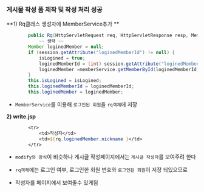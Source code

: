 ### 게시물 작성 폼 제작 및 작성 처리 성공

**1\) Rq클래스 생성자에 MemberService추가 ** 

```java
		public Rq(HttpServletRequest req, HttpServletResponse resp, MemberService memberService) {
			~~ 생략 ~~
		Member loginedMember = null;
		if (session.getAttribute("loginedMemberId") != null) {
			isLogined = true;
			loginedMemberId = (int) session.getAttribute("loginedMemberId");
			loginedMember =memberService.getMemberById(loginedMemberId);
		}
		this.isLogined = isLogined;
		this.loginedMemberId = loginedMemberId;
		this.loginedMember = loginedMember;
```

- ```MemberService```를 이용해 ```로그인된 회원```을 ```rq객체```에 저장

**2) write.jsp**

```jsp
        <tr>
            <td>작성자</td>
            <td>${rq.loginedMember.nickname }</td>						
        </tr>		
```

- ```modify와 방식```이 비슷하나 게시글 작성페이지에서는 ```게시글 작성자```를 보여주려 한다

- ```rq객체```에는 로그인 여부, 로그인한 회원 번호와 ```로그인된 회원```이 저장 되있으므로
- 작성자를 페이지에서 보여줄수 있게됨
